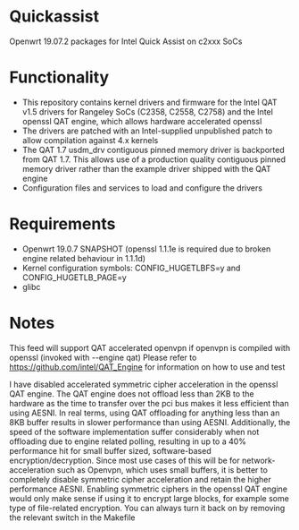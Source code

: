 # Quickassist

Openwrt 19.07.2 packages for Intel Quick Assist on c2xxx SoCs

# Functionality

* This repository contains kernel drivers and firmware for the Intel QAT v1.5 drivers for Rangeley SoCs (C2358, C2558, C2758) and the Intel openssl QAT engine, which allows hardware accelerated openssl
* The drivers are patched with an Intel-supplied unpublished patch to allow compilation against 4.x kernels
* The QAT 1.7 usdm_drv contiguous pinned memory driver is backported from QAT 1.7. This allows use of a production quality contiguous pinned memory driver rather than the example driver shipped with the QAT engine
* Configuration files and services to load and configure the drivers


# Requirements

* Openwrt 19.0.7 SNAPSHOT (openssl 1.1.1e is required due to broken engine related behaviour in 1.1.1d)
* Kernel configuration symbols: CONFIG_HUGETLBFS=y and CONFIG_HUGETLB_PAGE=y
* glibc

# Notes

This feed will support QAT accelerated openvpn if openvpn is compiled with openssl (invoked with --engine qat)
Please refer to https://github.com/intel/QAT_Engine for information on how to use and test 

I have disabled accelerated symmetric cipher acceleration in the openssl QAT engine. The QAT engine does not offload less than 2KB to the hardware as the time to transfer over the pci bus makes it less efficient than using AESNI. In real terms, using QAT offloading for anything less than an 8KB buffer results in slower performance than using AESNI. Additionally, the speed of the software implementation suffer considerably when not offloading due to engine related polling, resulting in up to a 40% performance hit for small buffer sized, software-based encryption/decryption. Since most use cases of this will be for network-acceleration such as Openvpn, which uses small buffers, it is better to completely disable symmetric cipher acceleration and retain the higher performance AESNI. Enabling symmetric ciphers in the openssl QAT engine would only make sense if using it to encrypt large blocks, for example some type of file-related encryption. You can always turn it back on by removing the relevant switch in the Makefile

